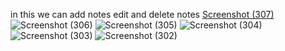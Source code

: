 in this we can add notes
edit and delete notes
[Screenshot (307)](https://github.com/user-attachments/assets/8b6c6ca1-92e8-471a-a36f-51232dcb1d44)
![Screenshot (306)](https://github.com/user-attachments/assets/e6a5573c-ff6f-4195-9c05-8c71eb3a3a6e)
![Screenshot (305)](https://github.com/user-attachments/assets/2130e63c-6857-481e-ba3b-e0110d6b22bb)
![Screenshot (304)](https://github.com/user-attachments/assets/0d71b5de-4863-4290-b294-1be4c8e8e372)
![Screenshot (303)](https://github.com/user-attachments/assets/70bba1a6-fd81-48eb-8367-a8076f20b86c)
![Screenshot (302)](https://github.com/user-attachments/assets/9071811b-6c9b-4745-95ad-cdb1440ba194)
